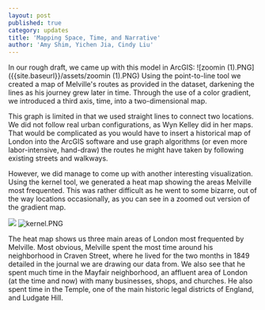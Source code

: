 ```yaml
---
layout: post
published: true
category: updates
title: 'Mapping Space, Time, and Narrative'
author: 'Amy Shim, Yichen Jia, Cindy Liu'
---
```

In our rough draft, we came up with this model in ArcGIS:
![zoomin (1).PNG]({{site.baseurl}}/assets/zoomin (1).PNG)
Using the point-to-line tool we created a map of Melville's routes as provided in the dataset, darkening the lines as his journey grew later in time. Through the use of a color gradient, we introduced a third axis, time, into a two-dimensional map.

This graph is limited in that we used straight lines to connect two locations. We did not follow real urban configurations, as Wyn Kelley did in her maps. That would be complicated as you would have to insert a historical map of London into the ArcGIS software and use graph algorithms (or even more labor-intensive, hand-draw) the routes he might have taken by following existing streets and walkways.

However, we did manage to come up with another interesting visualization. Using the kernel tool, we generated a heat map showing the areas Melville most frequented. This was rather difficult as he went to some bizarre, out of the way locations occasionally, as you can see in a zoomed out version of the gradient map.

![]({{site.baseurl}}/assets/zoomedout.PNG)
![kernel.PNG]({{site.baseurl}}/assets/kernel.PNG)

The heat map shows us three main areas of London most frequented by Melville. Most obvious, Melville spent the most time around his neighborhood in Craven Street, where he lived for the two months in 1849 detailed in the journal we are drawing our data from. We also see that he spent much time in the Mayfair neighborhood, an affluent area of London (at the time and now) with many businesses, shops, and churches. He also spent time in the Temple, one of the main historic legal districts of England, and Ludgate Hill.

